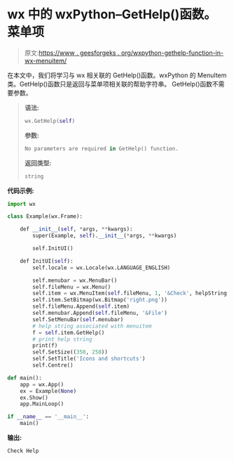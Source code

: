 # wx 中的 wxPython–GetHelp()函数。菜单项

> 原文:[https://www . geesforgeks . org/wxpython-gethelp-function-in-wx-menuitem/](https://www.geeksforgeeks.org/wxpython-gethelp-function-in-wx-menuitem/)

在本文中，我们将学习与 wx 相关联的 GetHelp()函数。wxPython 的 MenuItem 类。GetHelp()函数只是返回与菜单项相关联的帮助字符串。
GetHelp()函数不需要参数。

> **语法:**
> 
> ```py
> wx.GetHelp(self)
> 
> ```
> 
> **参数:**
> 
> ```py
> No parameters are required in GetHelp() function.
> 
> ```
> 
> **返回类型:**
> 
> ```py
> string
> 
> ```

**代码示例:**

```py
import wx

class Example(wx.Frame):

    def __init__(self, *args, **kwargs):
        super(Example, self).__init__(*args, **kwargs)

        self.InitUI()

    def InitUI(self):
        self.locale = wx.Locale(wx.LANGUAGE_ENGLISH)

        self.menubar = wx.MenuBar()
        self.fileMenu = wx.Menu()
        self.item = wx.MenuItem(self.fileMenu, 1, '&Check', helpString ="Check Help")
        self.item.SetBitmap(wx.Bitmap('right.png'))
        self.fileMenu.Append(self.item)
        self.menubar.Append(self.fileMenu, '&File')
        self.SetMenuBar(self.menubar)
        # help string associated with menuitem
        f = self.item.GetHelp()
        # print help string
        print(f)
        self.SetSize((350, 250))
        self.SetTitle('Icons and shortcuts')
        self.Centre()

def main():
    app = wx.App()
    ex = Example(None)
    ex.Show()
    app.MainLoop()

if __name__ == '__main__':
    main()
```

**输出:**

```py
Check Help

```